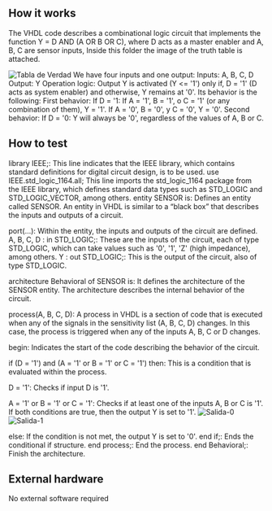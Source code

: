 <!---

This file is used to generate your project datasheet. Please fill in the information below and delete any unused
sections.

You can also include images in this folder and reference them in the markdown. Each image must be less than
512 kb in size, and the combined size of all images must be less than 1 MB.
-->

## How it works
The VHDL code describes a combinational logic circuit that implements the function  Y = D AND (A OR B OR C), where D acts as a master enabler and A, B, C are sensor inputs,
Inside this folder the image of the truth table is attached.

![Tabla de Verdad](https://github.com/user-attachments/assets/97fd5d14-5d4d-4d5a-b937-07370bfbdb13)
We have four inputs and one output:
  Inputs: A, B, C, D 
  Output: Y
Operation logic:
Output Y is activated (Y <= '1') only if, D = '1' (D acts as system enabler) and otherwise, Y remains at '0'.
Its behavior is the following:
  First behavior:
    If D = '1:
      If A = '1', B = '1', o C = '1' (or any combination of them), Y = '1'.
      If A = '0', B = '0', y C = '0', Y = '0'.
  Second behavior:
    If D = '0:
    Y will always be '0', regardless of the values ​​of A, B or C.

## How to test
library IEEE;: This line indicates that the IEEE library, which contains standard definitions for digital circuit design, is to be used.
use IEEE.std_logic_1164.all; This line imports the std_logic_1164 package from the IEEE library, which defines standard data types such as STD_LOGIC and STD_LOGIC_VECTOR, among others.
entity SENSOR is: Defines an entity called SENSOR. An entity in VHDL is similar to a “black box” that describes the inputs and outputs of a circuit.

port(...): Within the entity, the inputs and outputs of the circuit are defined.
  A, B, C, D : in STD_LOGIC;: These are the inputs of the circuit, each of type STD_LOGIC, which can take values such as '0', '1', 'Z' (high impedance), among others.
  Y : out STD_LOGIC;: This is the output of the circuit, also of type STD_LOGIC.

architecture Behavioral of SENSOR is: It defines the architecture of the SENSOR entity. The architecture describes the internal behavior of the circuit.

process(A, B, C, D): A process in VHDL is a section of code that is executed when any of the signals in the sensitivity list (A, B, C, D) changes. In this case, the process is triggered when any of the inputs A, B, C or D changes.

begin: Indicates the start of the code describing the behavior of the circuit.

if (D = '1') and (A = '1' or B = '1' or C = '1') then: This is a condition that is evaluated within the process.

D = '1': Checks if input D is '1'.

A = '1' or B = '1' or C = '1': Checks if at least one of the inputs A, B or C is '1'.
If both conditions are true, then the output Y is set to '1'.
![Salida-0](https://github.com/user-attachments/assets/18a945f7-a620-41ae-8a49-5b83522bb58a)
![Salida-1](https://github.com/user-attachments/assets/d0e76718-e97e-419c-9c0c-2c325d387d4b)

else: If the condition is not met, the output Y is set to '0'.
end if;: Ends the conditional if structure.
end process;: End the process.
end Behavioral;: Finish the architecture.
## External hardware
No external software required
